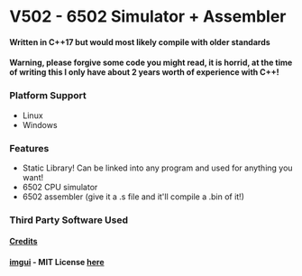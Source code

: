 # V502 - 6502 Simulator + Assembler

#### Written in C++17 but would most likely compile with older standards

#### Warning, please forgive some code you might read, it is horrid, at the time of writing this I only have about 2 years worth of experience with C++!

### Platform Support
* Linux
* Windows

### Features
* Static Library! Can be linked into any program and used for anything you want!
* 6502 CPU simulator
* 6502 assembler (give it a .s file and it'll compile a .bin of it!)

### Third Party Software Used
#### [Credits](CREDITS)

#### [imgui](https://github.com/ocornut/imgui/) - MIT License [here](https://github.com/ocornut/imgui/blob/master/LICENSE.txt)
